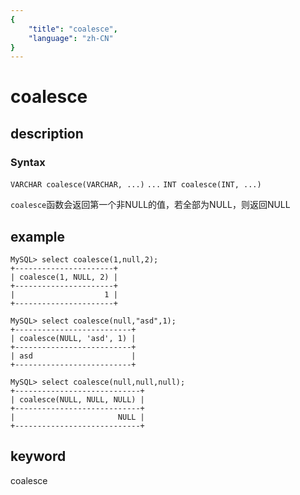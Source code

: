 ```yaml
---
{
    "title": "coalesce",
    "language": "zh-CN"
}
---
```


<!-- 
Licensed to the Apache Software Foundation (ASF) under one
or more contributor license agreements.  See the NOTICE file
distributed with this work for additional information
regarding copyright ownership.  The ASF licenses this file
to you under the Apache License, Version 2.0 (the
"License"); you may not use this file except in compliance
with the License.  You may obtain a copy of the License at

  http://www.apache.org/licenses/LICENSE-2.0

Unless required by applicable law or agreed to in writing,
software distributed under the License is distributed on an
"AS IS" BASIS, WITHOUT WARRANTIES OR CONDITIONS OF ANY
KIND, either express or implied.  See the License for the
specific language governing permissions and limitations
under the License.
-->

# coalesce
## description
### Syntax

`VARCHAR coalesce(VARCHAR, ...)`
`...`
`INT coalesce(INT, ...)`

`coalesce`函数会返回第一个非NULL的值，若全部为NULL，则返回NULL

## example

```
MySQL> select coalesce(1,null,2);
+----------------------+
| coalesce(1, NULL, 2) |
+----------------------+
|                    1 |
+----------------------+

MySQL> select coalesce(null,"asd",1);
+--------------------------+
| coalesce(NULL, 'asd', 1) |
+--------------------------+
| asd                      |
+--------------------------+

MySQL> select coalesce(null,null,null);
+----------------------------+
| coalesce(NULL, NULL, NULL) |
+----------------------------+
|                       NULL |
+----------------------------+

```
## keyword
coalesce
